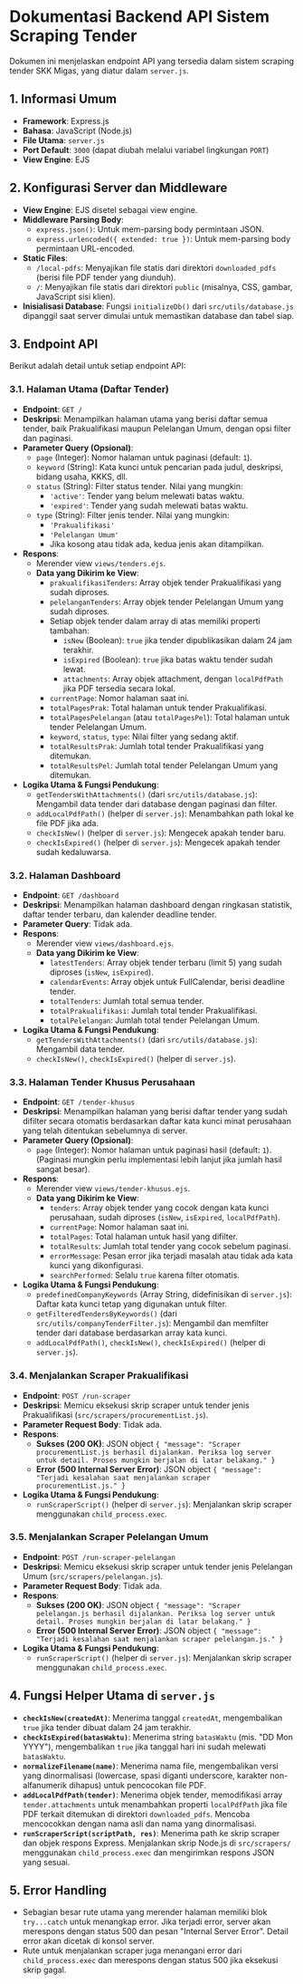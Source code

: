 # Dokumentasi Backend API Sistem Scraping Tender

Dokumen ini menjelaskan endpoint API yang tersedia dalam sistem scraping tender SKK Migas, yang diatur dalam `server.js`.

## 1. Informasi Umum

*   **Framework**: Express.js
*   **Bahasa**: JavaScript (Node.js)
*   **File Utama**: `server.js`
*   **Port Default**: `3000` (dapat diubah melalui variabel lingkungan `PORT`)
*   **View Engine**: EJS

## 2. Konfigurasi Server dan Middleware

*   **View Engine**: EJS disetel sebagai view engine.
*   **Middleware Parsing Body**:
    *   `express.json()`: Untuk mem-parsing body permintaan JSON.
    *   `express.urlencoded({ extended: true })`: Untuk mem-parsing body permintaan URL-encoded.
*   **Static Files**:
    *   `/local-pdfs`: Menyajikan file statis dari direktori `downloaded_pdfs` (berisi file PDF tender yang diunduh).
    *   `/`: Menyajikan file statis dari direktori `public` (misalnya, CSS, gambar, JavaScript sisi klien).
*   **Inisialisasi Database**: Fungsi `initializeDb()` dari `src/utils/database.js` dipanggil saat server dimulai untuk memastikan database dan tabel siap.

## 3. Endpoint API

Berikut adalah detail untuk setiap endpoint API:

### 3.1. Halaman Utama (Daftar Tender)

*   **Endpoint**: `GET /`
*   **Deskripsi**: Menampilkan halaman utama yang berisi daftar semua tender, baik Prakualifikasi maupun Pelelangan Umum, dengan opsi filter dan paginasi.
*   **Parameter Query (Opsional)**:
    *   `page` (Integer): Nomor halaman untuk paginasi (default: `1`).
    *   `keyword` (String): Kata kunci untuk pencarian pada judul, deskripsi, bidang usaha, KKKS, dll.
    *   `status` (String): Filter status tender. Nilai yang mungkin:
        *   `'active'`: Tender yang belum melewati batas waktu.
        *   `'expired'`: Tender yang sudah melewati batas waktu.
    *   `type` (String): Filter jenis tender. Nilai yang mungkin:
        *   `'Prakualifikasi'`
        *   `'Pelelangan Umum'`
        *   Jika kosong atau tidak ada, kedua jenis akan ditampilkan.
*   **Respons**:
    *   Merender view `views/tenders.ejs`.
    *   **Data yang Dikirim ke View**:
        *   `prakualifikasiTenders`: Array objek tender Prakualifikasi yang sudah diproses.
        *   `pelelanganTenders`: Array objek tender Pelelangan Umum yang sudah diproses.
        *   Setiap objek tender dalam array di atas memiliki properti tambahan:
            *   `isNew` (Boolean): `true` jika tender dipublikasikan dalam 24 jam terakhir.
            *   `isExpired` (Boolean): `true` jika batas waktu tender sudah lewat.
            *   `attachments`: Array objek attachment, dengan `localPdfPath` jika PDF tersedia secara lokal.
        *   `currentPage`: Nomor halaman saat ini.
        *   `totalPagesPrak`: Total halaman untuk tender Prakualifikasi.
        *   `totalPagesPelelangan` (atau `totalPagesPel`): Total halaman untuk tender Pelelangan Umum.
        *   `keyword`, `status`, `type`: Nilai filter yang sedang aktif.
        *   `totalResultsPrak`: Jumlah total tender Prakualifikasi yang ditemukan.
        *   `totalResultsPel`: Jumlah total tender Pelelangan Umum yang ditemukan.
*   **Logika Utama & Fungsi Pendukung**:
    *   `getTendersWithAttachments()` (dari `src/utils/database.js`): Mengambil data tender dari database dengan paginasi dan filter.
    *   `addLocalPdfPath()` (helper di `server.js`): Menambahkan path lokal ke file PDF jika ada.
    *   `checkIsNew()` (helper di `server.js`): Mengecek apakah tender baru.
    *   `checkIsExpired()` (helper di `server.js`): Mengecek apakah tender sudah kedaluwarsa.

### 3.2. Halaman Dashboard

*   **Endpoint**: `GET /dashboard`
*   **Deskripsi**: Menampilkan halaman dashboard dengan ringkasan statistik, daftar tender terbaru, dan kalender deadline tender.
*   **Parameter Query**: Tidak ada.
*   **Respons**:
    *   Merender view `views/dashboard.ejs`.
    *   **Data yang Dikirim ke View**:
        *   `latestTenders`: Array objek tender terbaru (limit 5) yang sudah diproses (`isNew`, `isExpired`).
        *   `calendarEvents`: Array objek untuk FullCalendar, berisi deadline tender.
        *   `totalTenders`: Jumlah total semua tender.
        *   `totalPrakualifikasi`: Jumlah total tender Prakualifikasi.
        *   `totalPelelangan`: Jumlah total tender Pelelangan Umum.
*   **Logika Utama & Fungsi Pendukung**:
    *   `getTendersWithAttachments()` (dari `src/utils/database.js`): Mengambil data tender.
    *   `checkIsNew()`, `checkIsExpired()` (helper di `server.js`).

### 3.3. Halaman Tender Khusus Perusahaan

*   **Endpoint**: `GET /tender-khusus`
*   **Deskripsi**: Menampilkan halaman yang berisi daftar tender yang sudah difilter secara otomatis berdasarkan daftar kata kunci minat perusahaan yang telah ditentukan sebelumnya di server.
*   **Parameter Query (Opsional)**:
    *   `page` (Integer): Nomor halaman untuk paginasi hasil (default: `1`). (Paginasi mungkin perlu implementasi lebih lanjut jika jumlah hasil sangat besar).
*   **Respons**:
    *   Merender view `views/tender-khusus.ejs`.
    *   **Data yang Dikirim ke View**:
        *   `tenders`: Array objek tender yang cocok dengan kata kunci perusahaan, sudah diproses (`isNew`, `isExpired`, `localPdfPath`).
        *   `currentPage`: Nomor halaman saat ini.
        *   `totalPages`: Total halaman untuk hasil yang difilter.
        *   `totalResults`: Jumlah total tender yang cocok sebelum paginasi.
        *   `errorMessage`: Pesan error jika terjadi masalah atau tidak ada kata kunci yang dikonfigurasi.
        *   `searchPerformed`: Selalu `true` karena filter otomatis.
*   **Logika Utama & Fungsi Pendukung**:
    *   `predefinedCompanyKeywords` (Array String, didefinisikan di `server.js`): Daftar kata kunci tetap yang digunakan untuk filter.
    *   `getFilteredTendersByKeywords()` (dari `src/utils/companyTenderFilter.js`): Mengambil dan memfilter tender dari database berdasarkan array kata kunci.
    *   `addLocalPdfPath()`, `checkIsNew()`, `checkIsExpired()` (helper di `server.js`).

### 3.4. Menjalankan Scraper Prakualifikasi

*   **Endpoint**: `POST /run-scraper`
*   **Deskripsi**: Memicu eksekusi skrip scraper untuk tender jenis Prakualifikasi (`src/scrapers/procurementList.js`).
*   **Parameter Request Body**: Tidak ada.
*   **Respons**:
    *   **Sukses (200 OK)**: JSON object `{ "message": "Scraper procurementList.js berhasil dijalankan. Periksa log server untuk detail. Proses mungkin berjalan di latar belakang." }`
    *   **Error (500 Internal Server Error)**: JSON object `{ "message": "Terjadi kesalahan saat menjalankan scraper procurementList.js." }`
*   **Logika Utama & Fungsi Pendukung**:
    *   `runScraperScript()` (helper di `server.js`): Menjalankan skrip scraper menggunakan `child_process.exec`.

### 3.5. Menjalankan Scraper Pelelangan Umum

*   **Endpoint**: `POST /run-scraper-pelelangan`
*   **Deskripsi**: Memicu eksekusi skrip scraper untuk tender jenis Pelelangan Umum (`src/scrapers/pelelangan.js`).
*   **Parameter Request Body**: Tidak ada.
*   **Respons**:
    *   **Sukses (200 OK)**: JSON object `{ "message": "Scraper pelelangan.js berhasil dijalankan. Periksa log server untuk detail. Proses mungkin berjalan di latar belakang." }`
    *   **Error (500 Internal Server Error)**: JSON object `{ "message": "Terjadi kesalahan saat menjalankan scraper pelelangan.js." }`
*   **Logika Utama & Fungsi Pendukung**:
    *   `runScraperScript()` (helper di `server.js`): Menjalankan skrip scraper menggunakan `child_process.exec`.

## 4. Fungsi Helper Utama di `server.js`

*   **`checkIsNew(createdAt)`**: Menerima tanggal `createdAt`, mengembalikan `true` jika tender dibuat dalam 24 jam terakhir.
*   **`checkIsExpired(batasWaktu)`**: Menerima string `batasWaktu` (mis. "DD Mon YYYY"), mengembalikan `true` jika tanggal hari ini sudah melewati `batasWaktu`.
*   **`normalizeFilename(name)`**: Menerima nama file, mengembalikan versi yang dinormalisasi (lowercase, spasi diganti underscore, karakter non-alfanumerik dihapus) untuk pencocokan file PDF.
*   **`addLocalPdfPath(tender)`**: Menerima objek tender, memodifikasi array `tender.attachments` untuk menambahkan properti `localPdfPath` jika file PDF terkait ditemukan di direktori `downloaded_pdfs`. Mencoba mencocokkan dengan nama asli dan nama yang dinormalisasi.
*   **`runScraperScript(scriptPath, res)`**: Menerima path ke skrip scraper dan objek respons Express. Menjalankan skrip Node.js di `src/scrapers/` menggunakan `child_process.exec` dan mengirimkan respons JSON yang sesuai.

## 5. Error Handling

*   Sebagian besar rute utama yang merender halaman memiliki blok `try...catch` untuk menangkap error. Jika terjadi error, server akan merespons dengan status 500 dan pesan "Internal Server Error". Detail error akan dicetak di konsol server.
*   Rute untuk menjalankan scraper juga menangani error dari `child_process.exec` dan merespons dengan status 500 jika eksekusi skrip gagal. 